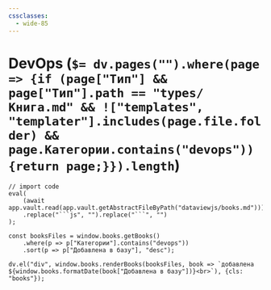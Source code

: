 ```yaml
---
cssclasses:
  - wide-85
---
```

# DevOps (`$= dv.pages("").where(page => {if (page["Тип"] && page["Тип"].path == "types/Книга.md" && !["templates", "templater"].includes(page.file.folder) && page.Категории.contains("devops")) {return page;}}).length`)

```dataviewjs
// import code
eval(
    (await app.vault.read(app.vault.getAbstractFileByPath("dataviewjs/books.md")))
    .replace("```js", "").replace("```", "")
);

const booksFiles = window.books.getBooks()
    .where(p => p["Категории"].contains("devops"))
    .sort(p => p["Добавлена в базу"], "desc");

dv.el("div", window.books.renderBooks(booksFiles, book => `добавлена ${window.books.formatDate(book["Добавлена в базу"])}<br>`), {cls: "books"});
```